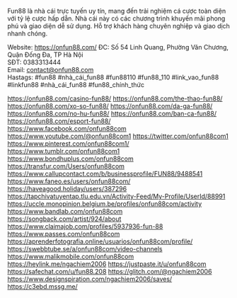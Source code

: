 Fun88 là nhà cái trực tuyến uy tín, mang đến trải nghiệm cá cược toàn diện với tỷ lệ cược hấp dẫn. Nhà cái này có các chương trình khuyến mãi phong phú và giao diện dễ sử dụng. Hỗ trợ khách hàng chuyên nghiệp và giao dịch nhanh chóng.

Website: https://onfun88.com/
ĐC: Số 54 Linh Quang, Phường Văn Chương, Quận Đống Đa, TP Hà Nội       
SĐT: 0383313444     
Email: contact@onfun88.com   
Hastags: #fun88 #nhà_cái_fun88 #fun88110 #fun88_110 #link_vao_fun88 #linkfun88 #nhà_cái_fun88 #fun88_chính_thức

https://onfun88.com/casino-fun88/
https://onfun88.com/the-thao-fun88/
https://onfun88.com/xo-so-fun88/
https://onfun88.com/da-ga-fun88/
https://onfun88.com/no-hu-fun88/
https://onfun88.com/ban-ca-fun88/
https://onfun88.com/esport-fun88/
https://www.facebook.com/onfun88com
https://www.youtube.com/@onfun88com1
https://twitter.com/onfun88com1
https://www.pinterest.com/onfun88com1/
https://www.tumblr.com/onfun88com1
https://www.bondhuplus.com/onfun88com
https://transfur.com/Users/onfun88com
https://www.callupcontact.com/b/businessprofile/FUN88/9488541
https://www.faneo.es/users/onfun88com/
https://haveagood.holiday/users/387296
https://tapchivatuyentap.tlu.edu.vn/Activity-Feed/My-Profile/UserId/88991
https://uccle.monopinion.belgium.be/profiles/onfun88com/activity
https://www.bandlab.com/onfun88com
https://songback.com/artist/924/about
https://www.claimajob.com/profiles/5937936-fun-88
https://www.passes.com/onfun88com
https://aprenderfotografia.online/usuarios/onfun88com/profile/
https://swebbtube.se/a/onfun88com/video-channels
https://www.malikmobile.com/onfun88com
https://heylink.me/ngachiem2006
https://justpaste.it/u/onfun88com
https://safechat.com/u/fun88.208
https://glitch.com/@ngachiem2006
https://www.designspiration.com/ngachiem2006/saves/
https://c3ebd.mssg.me/
